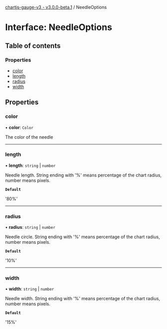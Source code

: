 [chartjs-gauge-v3 - v3.0.0-beta.1](../README.md) / NeedleOptions

# Interface: NeedleOptions

## Table of contents

### Properties

- [color](NeedleOptions.md#color)
- [length](NeedleOptions.md#length)
- [radius](NeedleOptions.md#radius)
- [width](NeedleOptions.md#width)

## Properties

### color

• **color**: `Color`

The color of the needle

___

### length

• **length**: `string` \| `number`

Needle length.
String ending with '%' means percentage of the chart radius, number means pixels.

**`Default`**

'80%'

___

### radius

• **radius**: `string` \| `number`

Needle circle.
String ending with '%' means percentage of the chart radius, number means pixels.

**`Default`**

'10%'

___

### width

• **width**: `string` \| `number`

Needle width.
String ending with '%' means percentage of the chart radius, number means pixels.

**`Default`**

'15%'
